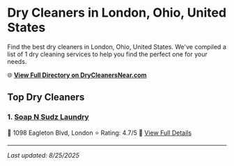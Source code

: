 # Dry Cleaners in London, Ohio, United States

Find the best dry cleaners in London, Ohio, United States. We've compiled a list of 1 dry cleaning services to help you find the perfect one for your needs.

🌐 **[View Full Directory on DryCleanersNear.com](https://drycleanersnear.com/city/US/Ohio/London)**

## Top Dry Cleaners

### 1. [Soap N Sudz Laundry](https://drycleanersnear.com/dryCleaner/689aa0972abe37ea0a65664e/soap-n-sudz-laundry)
📍 1098 Eagleton Blvd, London
⭐ Rating: 4.7/5
🔗 [View Full Details](https://drycleanersnear.com/dryCleaner/689aa0972abe37ea0a65664e/soap-n-sudz-laundry)


---

*Last updated: 8/25/2025*

